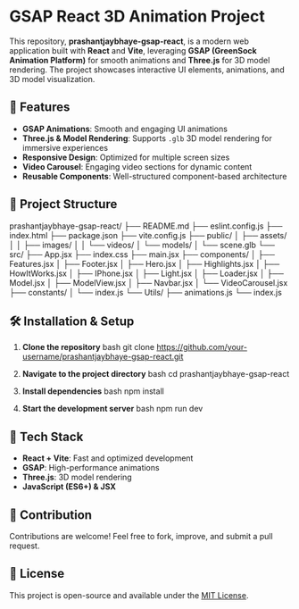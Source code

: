 # GSAP React 3D Animation Project

This repository, **prashantjaybhaye-gsap-react**, is a modern web application built with **React** and **Vite**, leveraging **GSAP (GreenSock Animation Platform)** for smooth animations and **Three.js** for 3D model rendering. The project showcases interactive UI elements, animations, and 3D model visualization.

## 🚀 Features

- **GSAP Animations**: Smooth and engaging UI animations
- **Three.js & Model Rendering**: Supports `.glb` 3D model rendering for immersive experiences
- **Responsive Design**: Optimized for multiple screen sizes
- **Video Carousel**: Engaging video sections for dynamic content
- **Reusable Components**: Well-structured component-based architecture

## 📁 Project Structure

prashantjaybhaye-gsap-react/
├── README.md
├── eslint.config.js
├── index.html
├── package.json
├── vite.config.js
├── public/
│   ├── assets/
│   │   ├── images/
│   │   └── videos/
│   └── models/
│       └── scene.glb
└── src/
    ├── App.jsx
    ├── index.css
    ├── main.jsx
    ├── components/
    │   ├── Features.jsx
    │   ├── Footer.jsx
    │   ├── Hero.jsx
    │   ├── Highlights.jsx
    │   ├── HowItWorks.jsx
    │   ├── IPhone.jsx
    │   ├── Light.jsx
    │   ├── Loader.jsx
    │   ├── Model.jsx
    │   ├── ModelView.jsx
    │   ├── Navbar.jsx
    │   └── VideoCarousel.jsx
    ├── constants/
    │   └── index.js
    └── Utils/
        ├── animations.js
        └── index.js


## 🛠️ Installation & Setup

1. **Clone the repository**
   bash
   git clone https://github.com/your-username/prashantjaybhaye-gsap-react.git
   
2. **Navigate to the project directory**
   bash
   cd prashantjaybhaye-gsap-react
   
3. **Install dependencies**
   bash
   npm install
   
4. **Start the development server**
   bash
   npm run dev
   

## 🎨 Tech Stack

- **React + Vite**: Fast and optimized development
- **GSAP**: High-performance animations
- **Three.js**: 3D model rendering
- **JavaScript (ES6+) & JSX**

## 🤝 Contribution

Contributions are welcome! Feel free to fork, improve, and submit a pull request.

## 📜 License

This project is open-source and available under the [MIT License](LICENSE).
